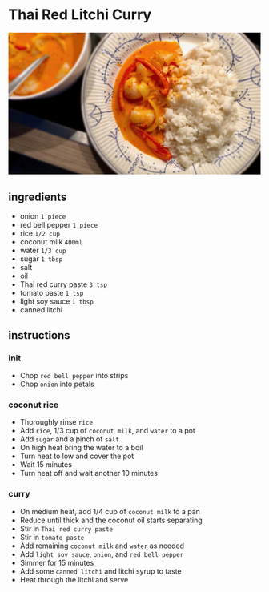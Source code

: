 # Thai Red Litchi Curry

![Photo](./thai-red-litchi-curry.jpg)

## ingredients

- onion `1 piece`
- red bell pepper `1 piece`
- rice `1/2 cup`
- coconut milk `400ml`
- water `1/3 cup`
- sugar `1 tbsp`
- salt
- oil
- Thai red curry paste `3 tsp`
- tomato paste `1 tsp`
- light soy sauce `1 tbsp`
- canned litchi

## instructions

### init

- Chop `red bell pepper` into strips
- Chop `onion` into petals

### coconut rice

- Thoroughly rinse `rice`
- Add `rice`, 1/3 cup of `coconut milk`, and `water` to a pot
- Add `sugar` and a pinch of `salt`
- On high heat bring the water to a boil
- Turn heat to low and cover the pot
- Wait 15 minutes
- Turn heat off and wait another 10 minutes

### curry

- On medium heat, add 1/4 cup of `coconut milk` to a pan
- Reduce until thick and the coconut oil starts separating
- Stir in `Thai red curry paste`
- Stir in `tomato paste`
- Add remaining `coconut milk` and `water` as needed
- Add `light soy sauce`, `onion`, and `red bell pepper`
- Simmer for 15 minutes
- Add some `canned litchi` and litchi syrup to taste
- Heat through the litchi and serve
